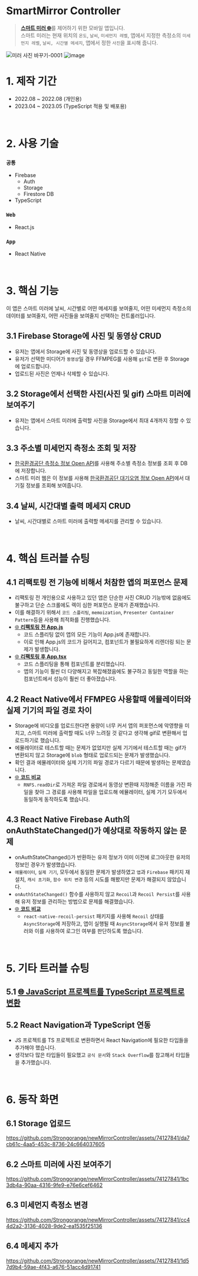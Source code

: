 # SmartMirror Controller

> [**스마트 미러 🌐**](http://github.com/Strongorange/newMirror/tree/dev-user)를 제어하기 위한 모바일 앱입니다.  
> 스마트 미러는 현재 위치의 `온도`, `날씨`, `미세먼지 레벨`, 앱에서 지정한 측정소의 `미세먼지 레벨`, `날씨, 시간별 메세지`, 앱에서 정한 `사진`을 표시해 줍니다.

![미러 사진 바꾸기-0001](https://github.com/Strongorange/newMirrorController/assets/74127841/d79c367a-b934-4e3c-8e13-0e8904e4352d)
![image](https://github.com/Strongorange/newMirrorController/assets/74127841/844d3547-b3b1-446b-9325-ba8d8773dd2a)

# 1. 제작 기간

- 2022.08 ~ 2022.08 (개인용)
- 2023.04 ~ 2023.05 (TypeScript 적용 및 배포용)

</br>

# 2. 사용 기술

### `공통`

- Firebase
  - Auth
  - Storage
  - Firestore DB
- TypeScript

### `Web`

- React.js

### `App`

- React Native

</br>

# 3. 핵심 기능

이 앱은 스마트 미러에 날씨, 시간별로 어떤 메세지를 보여줄지, 어떤 미세먼지 측정소의 데이터를 보여줄지, 어떤 사진들을 보여줄지 선택하는 컨트롤러입니다.

## 3.1 Firebase Storage에 사진 및 동영상 CRUD

- 유저는 앱에서 Storage에 사진 및 동영상을 업로드할 수 있습니다.
- 유저가 선택한 미디어가 `동영상`일 경우 FFMPEG를 사용해 `gif`로 변환 후 Storage에 업로드합니다.
- 업로드된 사진은 언제나 삭제할 수 있습니다.

## 3.2 Storage에서 선택한 사진(사진 및 gif) 스마트 미러에 보여주기

- 유저는 앱에서 스마트 미러에 출력할 사진을 Storage에서 최대 4개까지 정할 수 있습니다.

## 3.3 주소별 미세먼지 측정소 조회 및 저장

- [한국환경공단 측정소 정보 Open API](data.go.kr/data/15073877/openapi.do#tab_layer_detail_function)를 사용해 주소별 측정소 정보를 조회 후 DB에 저장합니다.
- 스마트 미러 웹은 이 정보를 사용해 [한국환경공단 대기오염 정보 Open API](https://www.data.go.kr/tcs/dss/selectApiDataDetailView.do?publicDataPk=15073861)에서 대기질 정보를 조회해 보여줍니다.

## 3.4 날씨, 시간대별 출력 메세지 CRUD

- 날씨, 시간대별로 스마트 미러에 출력할 메세지를 관리할 수 있습니다.

</br>

# 4. 핵심 트러블 슈팅

## 4.1 리팩토링 전 기능에 비해서 처참한 앱의 퍼포먼스 문제

- 리팩토링 전 개인용으로 사용하고 있던 앱은 단순한 사진 CRUD 기능밖에 없음에도 불구하고 단순 스크롤에도 렉이 심한 퍼포먼스 문제가 존재했습니다.
- 이를 해결하기 위해서 `코드 스플리팅`, `memoization`, `Presenter Container Pattern`등을 사용해 최적화를 진행했습니다.
- [🌐 **리팩토링 전 App.js**](https://github.com/Strongorange/newMirrorController/blob/17e1e7da6aa9f92f256f523b20253be818ec9f5e/App.js#L1-L433)
  - 코드 스플리팅 없이 앱의 모든 기능이 App.js에 존재합니다.
  - 이로 인해 App.js의 코드가 길어지고, 컴포넌트가 불필요하게 리렌더링 되는 문제가 발생합니다.
- [🌐 **리팩토링 후 App.tsx**](https://github.com/Strongorange/newMirrorController/blob/26454a3083eeaf1bb3a1b30fc2f5211e71fb5c44/App.tsx#L1-L46)
  - 코드 스플리팅을 통해 컴포넌트를 분리했습니다.
  - 앱의 기능이 훨씬 더 다양해지고 복잡해졌음에도 불구하고 동일한 역할을 하는 컴포넌트에서 성능이 훨씬 더 좋아졌습니다.

## 4.2 React Native에서 FFMPEG 사용할때 에뮬레이터와 실제 기기의 파일 경로 차이

- Storage에 비디오를 업로드한다면 용량이 너무 커서 앱의 퍼포먼스에 악영향을 미치고, 스마트 미러에 출력할 때도 너무 느려질 것 같다고 생각해 gif로 변환해서 업로드하기로 했습니다.
- 에뮬레이터로 테스트할 때는 문제가 없었지만 실제 기기에서 테스트할 때는 gif가 변환되지 않고 Storage에 `blob` 형태로 업로드되는 문제가 발생했습니다.
- 확인 결과 에뮬레이터와 실제 기기의 파일 경로가 다르기 때문에 발생하는 문제였습니다.
- [🌐 **코드 비교**](https://github.com/Strongorange/newMirrorController/commit/a72df01d3129c9d46df83457f9b7d88ba44756d6?diff=split#diff-9b5b5955d0e684e7904f3fc143e07aaa11b7e7c3b36d10985c4aff2554940cbfR352-R368)
  - `RNFS.readDir`로 가져온 파일 경로에서 동영상 변환때 지정해준 이름을 가진 파일을 찾아 그 경로를 사용해 파일을 업로드해 에뮬레이터, 실제 기기 모두에서 동일하게 동작하도록 했습니다.

## 4.3 React Native Firebase Auth의 onAuthStateChanged()가 예상대로 작동하지 않는 문제

- onAuthStateChanged()가 반환하는 유저 정보가 이미 이전에 로그아웃한 유저의 정보인 경우가 발생했습니다.
- `에뮬레이터`, `실제 기기`, 모두에서 동일한 문제가 발생하였고 `앱`과 `Firebase` 패키지 재설치, `캐시 초기화`, `함수 위치 변경` 등의 시도를 해봤지만 문제가 해결되지 않았습니다.
- `onAuthStateChanged()` 함수를 사용하지 않고 `Recoil`과 `Recoil Persist`를 사용해 유저 정보를 관리하는 방법으로 문제를 해결했습니다.
- [🌐 **코드 비교**](https://github.com/Strongorange/newMirrorController/commit/1c16c87c1eebf486b0232d5443fdd849e1aad594#diff-a369d17a5dcc6a08663afe8ec644ed0ebc2624f39b704924078c01fd52c58fa3)
  - `react-native-recoil-persist` 패키지를 사용해 `Recoil` 상태를 `AsyncStorage`에 저장하고, 앱이 실행될 때 `AsyncStorage`에서 유저 정보를 불러와 이를 사용하여 로그인 여부를 판단하도록 했습니다.

</br>

# 5. 기타 트러블 슈팅

## 5.1 [🌐 JavaScript 프로젝트를 TypeScript 프로젝트로 변환](https://github.com/Strongorange/TIL/blob/main/Typescript/JS%20%ED%94%84%EB%A1%9C%EC%A0%9D%ED%8A%B8%EB%A5%BC%20TS%EB%A1%9C.md)

## 5.2 React Navigation과 TypeScript 연동

- JS 프로젝트를 TS 프로젝트로 변환하면서 React Navigation에 필요한 타입들을 추가해야 했습니다.
- 생각보다 많은 타입들이 필요했고 `공식 문서`와 `Stack Overflow`를 참고해서 타입들을 추가했습니다.

</br>

# 6. 동작 화면

## 6.1 Storage 업로드

https://github.com/Strongorange/newMirrorController/assets/74127841/da7cb61c-4aa5-453c-8736-24c664037605

## 6.2 스마트 미러에 사진 보여주기

https://github.com/Strongorange/newMirrorController/assets/74127841/1bc3db4a-90aa-4316-9fe9-e76e6cef6462


## 6.3 미세먼지 측정소 변경 

https://github.com/Strongorange/newMirrorController/assets/74127841/cc44d2a2-3136-4028-9de2-ea1535f25136


## 6.4 메세지 추가


https://github.com/Strongorange/newMirrorController/assets/74127841/1d57d9b4-59ae-4f43-a676-51acc4d91741



